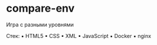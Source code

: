# compare-env

 Игра с разными уровнями
 
 Стек: 
 ▪ HTML5
 ▪ CSS
 ▪ XML
 ▪ JavaScript
 ▪ Docker
 ▪ nginx
